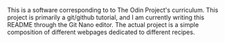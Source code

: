 This is a software corresponding to to The Odin Project's curriculum. 
This project is primarily a git/github tutorial, and I am currently writing this README through the Git Nano editor. 
The actual project is a simple composition of different webpages dedicated to different recipes. 
